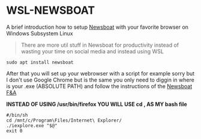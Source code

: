 # WSL-NEWSBOAT
A brief introduction how to setup [Newsboat](https://newsboat.org/) with your favorite browser  on Windows Subsystem Linux 
> There are more util stuff in Newsboat for productivity instead of wasting your time on social media and instead using WSL
```
sudo apt install newsboat
```
After that you will set up  your webrowser with a script for example sorry but I don't use Google Chrome but is the same
you only need to diggin in where is your .exe (ABSOLUTE PATH)  and follow the instructions of the [Newsboat F&A](https://newsboat.org/releases/2.22/docs/faq.html) 

**INSTEAD OF USING /usr/bin/firefox  YOU WILL USE cd , AS MY bash file**
```
#/bin/sh
cd /mnt/c/Program\Files/Internet\ Explorer/
./iexplore.exe "$@"
exit 0
```

